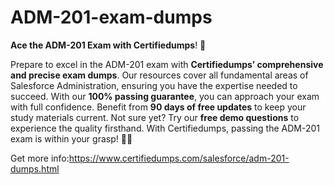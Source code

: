 # ADM-201-exam-dumps
**Ace the ADM-201 Exam with Certifiedumps**! 🌟

Prepare to excel in the ADM-201 exam with **Certifiedumps’ comprehensive and precise exam dumps**. Our resources cover all fundamental areas of Salesforce Administration, ensuring you have the expertise needed to succeed. With our **100% passing guarantee**, you can approach your exam with full confidence. Benefit from **90 days of free updates** to keep your study materials current. Not sure yet? Try our **free demo questions** to experience the quality firsthand. With Certifiedumps, passing the ADM-201 exam is within your grasp! 🚀📘

Get more info:https://www.certifiedumps.com/salesforce/adm-201-dumps.html
